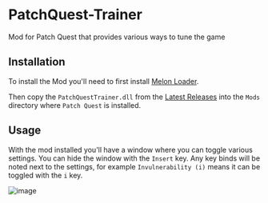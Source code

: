 # PatchQuest-Trainer
Mod for Patch Quest that provides various ways to tune the game

## Installation

To install the Mod you'll need to first install [Melon Loader](https://github.com/LavaGang/MelonLoader/releases/latest).

Then copy the `PatchQuestTrainer.dll` from the [Latest Releases](https://github.com/gmjosack/PatchQuest-Trainer/releases/latest) into the `Mods` directory where `Patch Quest` is installed.

## Usage

With the mod installed you'll have a window where you can toggle various settings. You can hide the window with the `Insert` key. Any key binds will be noted next to the settings, for example `Invulnerability (i)` means it can be toggled with the `i` key.

![image](https://user-images.githubusercontent.com/231118/224529919-98a29cf6-99ff-489e-b3b5-a41d9b17b52d.png)
